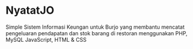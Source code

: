 # NyatatJO
Simple Sistem Informasi Keungan untuk Burjo yang membantu mencatat pengeluaran pendapatan
dan stok barang di restoran menggunakan PHP, MySQL JavaScript, HTML & CSS

